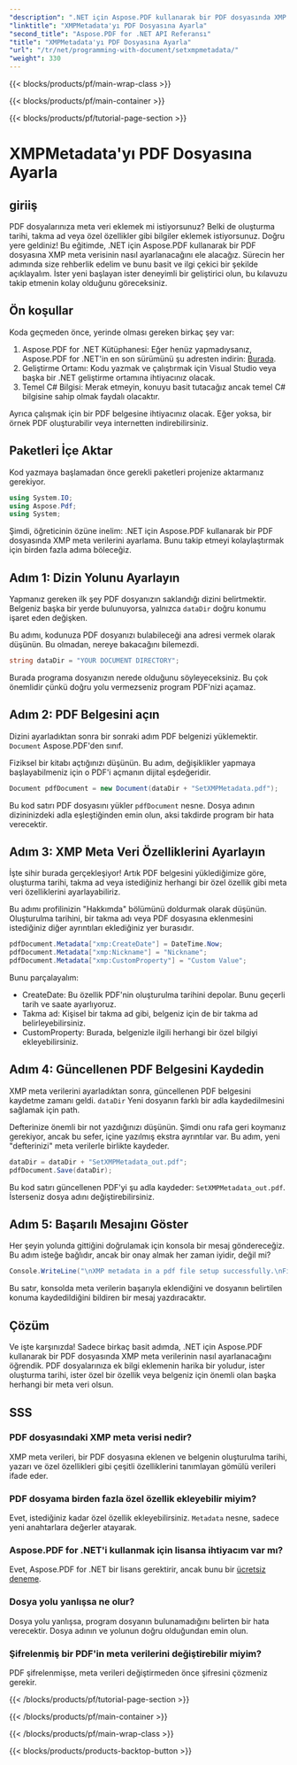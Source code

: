 ```yaml
---
"description": ".NET için Aspose.PDF kullanarak bir PDF dosyasında XMP meta verilerinin nasıl ayarlanacağını öğrenin. Bu adım adım kılavuz, belgeyi kurmaktan kaydetmeye kadar tüm süreçte size yol gösterir."
"linktitle": "XMPMetadata'yı PDF Dosyasına Ayarla"
"second_title": "Aspose.PDF for .NET API Referansı"
"title": "XMPMetadata'yı PDF Dosyasına Ayarla"
"url": "/tr/net/programming-with-document/setxmpmetadata/"
"weight": 330
---
```


{{< blocks/products/pf/main-wrap-class >}}

{{< blocks/products/pf/main-container >}}

{{< blocks/products/pf/tutorial-page-section >}}

# XMPMetadata'yı PDF Dosyasına Ayarla

## giriiş

PDF dosyalarınıza meta veri eklemek mi istiyorsunuz? Belki de oluşturma tarihi, takma ad veya özel özellikler gibi bilgiler eklemek istiyorsunuz. Doğru yere geldiniz! Bu eğitimde, .NET için Aspose.PDF kullanarak bir PDF dosyasına XMP meta verisinin nasıl ayarlanacağını ele alacağız. Sürecin her adımında size rehberlik edelim ve bunu basit ve ilgi çekici bir şekilde açıklayalım. İster yeni başlayan ister deneyimli bir geliştirici olun, bu kılavuzu takip etmenin kolay olduğunu göreceksiniz.

## Ön koşullar

Koda geçmeden önce, yerinde olması gereken birkaç şey var:

1. Aspose.PDF for .NET Kütüphanesi: Eğer henüz yapmadıysanız, Aspose.PDF for .NET'in en son sürümünü şu adresten indirin: [Burada](https://releases.aspose.com/pdf/net/).
2. Geliştirme Ortamı: Kodu yazmak ve çalıştırmak için Visual Studio veya başka bir .NET geliştirme ortamına ihtiyacınız olacak.
3. Temel C# Bilgisi: Merak etmeyin, konuyu basit tutacağız ancak temel C# bilgisine sahip olmak faydalı olacaktır.

Ayrıca çalışmak için bir PDF belgesine ihtiyacınız olacak. Eğer yoksa, bir örnek PDF oluşturabilir veya internetten indirebilirsiniz.

## Paketleri İçe Aktar

Kod yazmaya başlamadan önce gerekli paketleri projenize aktarmanız gerekiyor.

```csharp
using System.IO;
using Aspose.Pdf;
using System;
```

Şimdi, öğreticinin özüne inelim: .NET için Aspose.PDF kullanarak bir PDF dosyasında XMP meta verilerini ayarlama. Bunu takip etmeyi kolaylaştırmak için birden fazla adıma böleceğiz.

## Adım 1: Dizin Yolunu Ayarlayın

Yapmanız gereken ilk şey PDF dosyanızın saklandığı dizini belirtmektir. Belgeniz başka bir yerde bulunuyorsa, yalnızca `dataDir` doğru konumu işaret eden değişken.

Bu adımı, kodunuza PDF dosyanızı bulabileceği ana adresi vermek olarak düşünün. Bu olmadan, nereye bakacağını bilemezdi.

```csharp
string dataDir = "YOUR DOCUMENT DIRECTORY";
```

Burada programa dosyanızın nerede olduğunu söyleyeceksiniz. Bu çok önemlidir çünkü doğru yolu vermezseniz program PDF'nizi açamaz.

## Adım 2: PDF Belgesini açın

Dizini ayarladıktan sonra bir sonraki adım PDF belgenizi yüklemektir. `Document` Aspose.PDF'den sınıf.

Fiziksel bir kitabı açtığınızı düşünün. Bu adım, değişiklikler yapmaya başlayabilmeniz için o PDF'i açmanın dijital eşdeğeridir.

```csharp
Document pdfDocument = new Document(dataDir + "SetXMPMetadata.pdf");
```

Bu kod satırı PDF dosyasını yükler `pdfDocument` nesne. Dosya adının dizininizdeki adla eşleştiğinden emin olun, aksi takdirde program bir hata verecektir.

## Adım 3: XMP Meta Veri Özelliklerini Ayarlayın

İşte sihir burada gerçekleşiyor! Artık PDF belgesini yüklediğimize göre, oluşturma tarihi, takma ad veya istediğiniz herhangi bir özel özellik gibi meta veri özelliklerini ayarlayabiliriz.

Bu adımı profilinizin "Hakkımda" bölümünü doldurmak olarak düşünün. Oluşturulma tarihini, bir takma adı veya PDF dosyasına eklenmesini istediğiniz diğer ayrıntıları eklediğiniz yer burasıdır.

```csharp
pdfDocument.Metadata["xmp:CreateDate"] = DateTime.Now;
pdfDocument.Metadata["xmp:Nickname"] = "Nickname";
pdfDocument.Metadata["xmp:CustomProperty"] = "Custom Value";
```

Bunu parçalayalım:
- CreateDate: Bu özellik PDF'nin oluşturulma tarihini depolar. Bunu geçerli tarih ve saate ayarlıyoruz.
- Takma ad: Kişisel bir takma ad gibi, belgeniz için de bir takma ad belirleyebilirsiniz.
- CustomProperty: Burada, belgenizle ilgili herhangi bir özel bilgiyi ekleyebilirsiniz.

## Adım 4: Güncellenen PDF Belgesini Kaydedin

XMP meta verilerini ayarladıktan sonra, güncellenen PDF belgesini kaydetme zamanı geldi. `dataDir` Yeni dosyanın farklı bir adla kaydedilmesini sağlamak için path.

Defterinize önemli bir not yazdığınızı düşünün. Şimdi onu rafa geri koymanız gerekiyor, ancak bu sefer, içine yazılmış ekstra ayrıntılar var. Bu adım, yeni "defterinizi" meta verilerle birlikte kaydeder.

```csharp
dataDir = dataDir + "SetXMPMetadata_out.pdf";
pdfDocument.Save(dataDir);
```

Bu kod satırı güncellenen PDF'yi şu adla kaydeder: `SetXMPMetadata_out.pdf`. İsterseniz dosya adını değiştirebilirsiniz.

## Adım 5: Başarılı Mesajını Göster

Her şeyin yolunda gittiğini doğrulamak için konsola bir mesaj göndereceğiz. Bu adım isteğe bağlıdır, ancak bir onay almak her zaman iyidir, değil mi?

```csharp
Console.WriteLine("\nXMP metadata in a pdf file setup successfully.\nFile saved at " + dataDir);
```

Bu satır, konsolda meta verilerin başarıyla eklendiğini ve dosyanın belirtilen konuma kaydedildiğini bildiren bir mesaj yazdıracaktır.

## Çözüm

Ve işte karşınızda! Sadece birkaç basit adımda, .NET için Aspose.PDF kullanarak bir PDF dosyasında XMP meta verilerinin nasıl ayarlanacağını öğrendik. PDF dosyalarınıza ek bilgi eklemenin harika bir yoludur, ister oluşturma tarihi, ister özel bir özellik veya belgeniz için önemli olan başka herhangi bir meta veri olsun.


## SSS

### PDF dosyasındaki XMP meta verisi nedir?  
XMP meta verileri, bir PDF dosyasına eklenen ve belgenin oluşturulma tarihi, yazarı ve özel özellikleri gibi çeşitli özelliklerini tanımlayan gömülü verileri ifade eder.

### PDF dosyama birden fazla özel özellik ekleyebilir miyim?  
Evet, istediğiniz kadar özel özellik ekleyebilirsiniz. `Metadata` nesne, sadece yeni anahtarlara değerler atayarak.

### Aspose.PDF for .NET'i kullanmak için lisansa ihtiyacım var mı?  
Evet, Aspose.PDF for .NET bir lisans gerektirir, ancak bunu bir [ücretsiz deneme](https://releases.aspose.com/).

### Dosya yolu yanlışsa ne olur?  
Dosya yolu yanlışsa, program dosyanın bulunamadığını belirten bir hata verecektir. Dosya adının ve yolunun doğru olduğundan emin olun.

### Şifrelenmiş bir PDF'in meta verilerini değiştirebilir miyim?  
PDF şifrelenmişse, meta verileri değiştirmeden önce şifresini çözmeniz gerekir.

{{< /blocks/products/pf/tutorial-page-section >}}

{{< /blocks/products/pf/main-container >}}

{{< /blocks/products/pf/main-wrap-class >}}

{{< blocks/products/products-backtop-button >}}